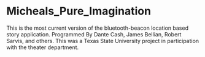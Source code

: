 # Micheals_Pure_Imagination
This is the most current version of the bluetooth-beacon location based story application. Programmed By Dante Cash, James Bellian, Robert Sarvis, and others. This was a Texas State University project in participation with the theater department. 
